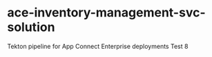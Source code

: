 # ace-inventory-management-svc-solution
 Tekton pipeline for App Connect Enterprise deployments
Test 8
